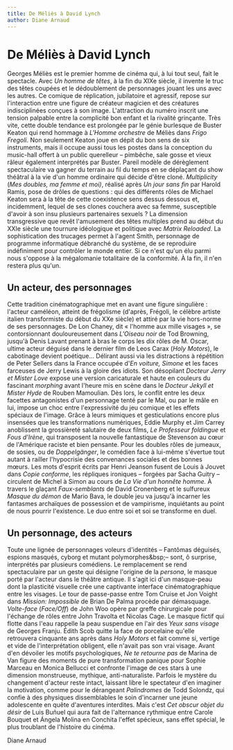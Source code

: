 ```yaml
---
title: De Méliès à David Lynch
author: Diane Arnaud
---
```


# De Méliès à David Lynch

Georges Méliès est le premier homme de cinéma qui, à lui tout seul, fait le spectacle. Avec *Un homme de têtes*, à la fin du XIXe siècle, il invente le truc des têtes coupées et le dédoublement de personnages jouant les uns avec les autres. Ce comique de réplication, jubilatoire et agressif, repose sur l'interaction entre une figure de créateur magicien et des créatures indisciplinées conçues à son image. L'attraction du numéro inscrit une tension palpable entre la complicité bon enfant et la rivalité grinçante. Très vite, cette double tendance est prolongée par le génie burlesque de Buster Keaton qui rend hommage à *L'Homme orchestre* de Méliès dans *Frigo Fregoli*. Non seulement Keaton joue en dépit du bon sens de six instruments, mais il occupe aussi tous les postes dans la conception du music-hall offert à un public querelleur –&nbsp;pimbêche, sale gosse et vieux râleur également interprétés par Buster. Pareil modèle de dérèglement spectaculaire va gagner du terrain au fil du temps en se déplaçant du show théâtral à la vie d'un homme ordinaire qui décide d'être cloné. *Multiplicity* (*Mes doubles, ma femme et moi)*, réalisé après *Un jour sans fin* par Harold Ramis, pose de drôles de questions&nbsp;: qui des différents rôles de Michael Keaton sera à la tête de cette coexistence sens dessus dessous et, incidemment, lequel de ses clones couchera avec sa femme, susceptible d'avoir à son insu plusieurs partenaires sexuels&nbsp;? La dimension transgressive que revêt l'amusement des têtes multiples prend au début du XXIe siècle une tournure idéologique et politique avec *Matrix Reloaded*. La sophistication des trucages permet à l'agent Smith, personnage de programme informatique débranché du système, de se reproduire indéfiniment pour contrôler le monde entier. Si ce n'est qu'un élu parmi nous s'oppose à la mégalomanie totalitaire de la conformité. À la fin, il n'en restera plus qu'un. 

## Un acteur, des personnages

Cette tradition cinématographique met en avant une figure singulière&nbsp;: l'acteur caméléon, atteint de frégolisme (d'après, Frégoli, le célèbre artiste italien transformiste du début du XXe siècle) et attiré par la vie hors-norme de ses personnages. De Lon Chaney, dit «&nbsp;l'homme aux mille visages&nbsp;», se contorsionnant douloureusement dans *L'Oiseau noir* de Tod Browning, jusqu'à Denis Lavant prenant à bras le corps les dix rôles de M.&nbsp;Oscar, ultime acteur déguisé dans le dernier film de Leos Carax (*Holy Motors*), le cabotinage devient poétique... Délirant aussi via les distractions à répétition de Peter Sellers dans la France occupée d'*En voiture, Simone* et les faces farceuses de Jerry Lewis à la gloire des idiots. Son désopilant *Docteur Jerry et Mister Love* expose une version caricaturale et haute en couleurs du fascinant *morphing* avant l'heure mis en scène dans le *Docteur Jekyll et Mister Hyde* de Rouben Mamoulian. Dès lors, le conflit entre les deux facettes antagonistes d'un personnage tenté par le Mal, ou par le mâle en lui, impose un choc entre l'expressivité du jeu comique et les effets spéciaux de l'image. Grâce à leurs mimiques et gesticulations encore plus insensées que les transformations numériques, Eddie Murphy et Jim Carrey anoblissent la grossièreté salutaire de deux films, *Le Professeur foldingue* et *Fous d'Irène*, qui transposent la nouvelle fantastique de Stevenson au cœur de l'Amérique raciste et bien pensante. Pour les doubles rôles de jumeaux, de sosies, ou de *Doppelgänger*, le comédien face à lui-même s'évertue tout autant à railler l'hypocrisie des convenances sociales et des bonnes mœurs. Les mots d'esprit écrits par Henri Jeanson fusent de Louis à Jouvet dans *Copie conforme*, les répliques ironiques –&nbsp;forgées par Sacha Guitry&nbsp;– circulent de Michel à Simon au cours de *La Vie d'un honnête homme.* À travers le glaçant *Faux-semblants* de David Cronenberg et le sulfureux *Masque du démon* de Mario Bava, le double jeu va jusqu'à incarner les fantasmes archaïques de possession et de vampirisme, inquiétants au point de nous pourrir l'existence. Le duo entre soi et soi se transforme en duel.

## Un personnage, des acteurs

Toute une lignée de personnages voleurs d'identités –&nbsp;Fantômas déguisés, espions masqués, cyborg et mutant polymorphes&bsp;– sont, ô surprise, interprétés par plusieurs comédiens. Le remplacement se rend spectaculaire par un geste qui désigne l'origine de la *persona*, le masque porté par l'acteur dans le théâtre antique. Il s'agit ici d'un masque-peau dont la plasticité visuelle crée une captivante interface cinématographique entre les visages. Le tour de passe-passe entre Tom Cruise et Jon Voight dans *Mission: Impossible* de Brian De Palma procède par démasquage. *Volte-face* (*Face/Off*) de John Woo opère par greffe chirurgicale pour l'échange de rôles entre John Travolta et Nicolas Cage. Le masque fictif qui flotte dans l'eau rappelle la peau suspendue en l'air des *Yeux sans visage* de Georges Franju. Édith Scob quitte la face de porcelaine qu'elle retrouvera cinquante ans après dans *Holy Motors* et fait comme si, vertige et vide de l'interprétation obligent, elle n'avait pas son vrai visage. Avant d'en dévoiler les motifs psychologiques, *Ne te retourne pas* de Marina de Van figure des moments de pure transformation panique pour Sophie Marceau en Monica Bellucci et confronte l'image de ces stars à une dimension monstrueuse, mythique, anti-naturaliste. Parfois le mystère du changement d'acteur reste intact, laissant libre le spectateur d'en imaginer la motivation, comme pour le dérangeant *Palindromes* de Todd Solondz, qui confie à des physiques dissemblables le soin d'incarner une jeune adolescente en quête d'aventures interdites. Mais c'est *Cet obscur objet du désir* de Luis Buñuel qui aura fait de l'alternance rythmique entre Carole Bouquet et Ángela Molina en Conchita l'effet spécieux, sans effet spécial, le plus troublant de l'histoire du cinéma.

Diane Arnaud